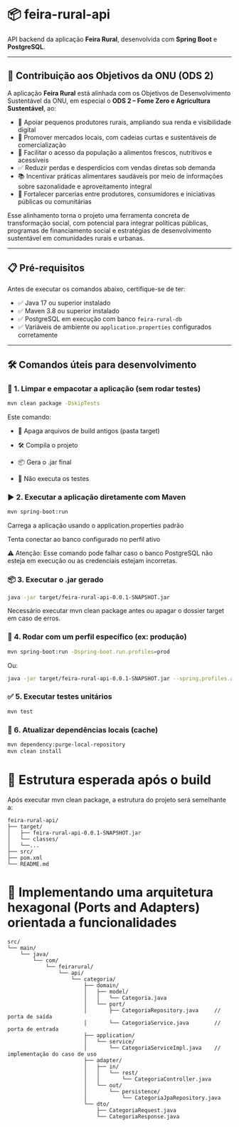 # 📦 feira-rural-api

API backend da aplicação **Feira Rural**, desenvolvida com **Spring Boot** e **PostgreSQL**.

---

## 🎯 Contribuição aos Objetivos da ONU (ODS 2)

A aplicação **Feira Rural** está alinhada com os Objetivos de Desenvolvimento Sustentável da ONU, em especial o **ODS 2 – Fome Zero e Agricultura Sustentável**, ao:

- 🌾 Apoiar pequenos produtores rurais, ampliando sua renda e visibilidade digital
- 🛒 Promover mercados locais, com cadeias curtas e sustentáveis de comercialização
- 🍅 Facilitar o acesso da população a alimentos frescos, nutritivos e acessíveis
- ✅ Reduzir perdas e desperdícios com vendas diretas sob demanda
- 📚 Incentivar práticas alimentares saudáveis por meio de informações sobre sazonalidade e aproveitamento integral
- 🤝 Fortalecer parcerias entre produtores, consumidores e iniciativas públicas ou comunitárias

Esse alinhamento torna o projeto uma ferramenta concreta de transformação social, com potencial para integrar políticas públicas, programas de financiamento social e estratégias de desenvolvimento sustentável em comunidades rurais e urbanas.

---

## 📋 Pré-requisitos

Antes de executar os comandos abaixo, certifique-se de ter:

- ✅ Java 17 ou superior instalado
- ✅ Maven 3.8 ou superior instalado
- ✅ PostgreSQL em execução com banco `feira-rural-db`
- ✅ Variáveis de ambiente ou `application.properties` configurados corretamente

---

## 🛠️ Comandos úteis para desenvolvimento

### 🧹 1. Limpar e empacotar a aplicação (sem rodar testes)

```bash
mvn clean package -DskipTests
```
Este comando:

- 🧽 Apaga arquivos de build antigos (pasta target)

- 🛠️ Compila o projeto

- 📦 Gera o .jar final

- 🚫 Não executa os testes

### ▶️ 2. Executar a aplicação diretamente com Maven
```bash
mvn spring-boot:run
```

Carrega a aplicação usando o application.properties padrão

Tenta conectar ao banco configurado no perfil ativo  

⚠️ Atenção:
Esse comando pode falhar caso o banco PostgreSQL não esteja em execução ou as credenciais estejam incorretas.  

### 📦 3. Executar o .jar gerado
```bash
java -jar target/feira-rural-api-0.0.1-SNAPSHOT.jar
```
Necessário executar mvn clean package antes ou apagar o dossier target em caso de erros.

### 🌱 4. Rodar com um perfil específico (ex: produção)
```bash
mvn spring-boot:run -Dspring-boot.run.profiles=prod
```

Ou:

```bash
java -jar target/feira-rural-api-0.0.1-SNAPSHOT.jar --spring.profiles.active=prod
```

### ✅ 5. Executar testes unitários
```bash
mvn test
```

### 🔄 6. Atualizar dependências locais (cache)
```bash
mvn dependency:purge-local-repository
mvn clean install
```

# 📁 Estrutura esperada após o build
Após executar mvn clean package, a estrutura do projeto será semelhante a:

```pgsql
feira-rural-api/
├── target/
│   ├── feira-rural-api-0.0.1-SNAPSHOT.jar
│   └── classes/
│   └──...
├── src/
├── pom.xml
└── README.md
```

# 📁 Implementando uma arquitetura hexagonal (Ports and Adapters) orientada a funcionalidades  
```pgsql
src/
└── main/
    └── java/
        └── com/
            └── feirarural/
                └── api/
                    └── categoria/
                        ├── domain/
                        │   ├── model/
                        │   │   └── Categoria.java
                        │   └── port/
                        │       ├── CategoriaRepository.java     // porta de saída
                        │       └── CategoriaService.java        // porta de entrada
                        ├── application/
                        │   └── service/
                        │       └── CategoriaServiceImpl.java    // implementação do caso de uso
                        ├── adapter/
                        │   ├── in/
                        │   │   └── rest/
                        │   │       └── CategoriaController.java
                        │   └── out/
                        │       └── persistence/
                        │           └── CategoriaJpaRepository.java
                        └── dto/
                            ├── CategoriaRequest.java
                            └── CategoriaResponse.java
```
